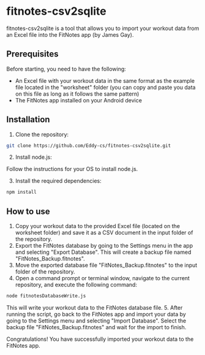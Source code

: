 # fitnotes-csv2sqlite

fitnotes-csv2sqlite is a tool that allows you to import your workout data from an Excel file into the FitNotes app (by James Gay).

## Prerequisites

Before starting, you need to have the following:

- An Excel file with your workout data in the same format as the example file located in the "worksheet" folder (you can copy and paste you data on this file as long as it follows the same pattern)
- The FitNotes app installed on your Android device

## Installation

1. Clone the repository:

```bash
git clone https://github.com/Eddy-cs/fitnotes-csv2sqlite.git
```

2. Install node.js:

Follow the instructions for your OS to install node.js.

3. Install the required dependencies:

```bash
npm install
```

## How to use

1. Copy your workout data to the provided Excel file (located on the worksheet folder) and save it as a CSV document in the input folder of the repository.
2. Export the FitNotes database by going to the Settings menu in the app and selecting "Export Database". This will create a backup file named "FitNotes_Backup.fitnotes".
3. Move the exported database file "FitNotes_Backup.fitnotes" to the input folder of the repository.
4. Open a command prompt or terminal window, navigate to the current repository, and execute the following command:

```bash
node fitnotesDatabaseWrite.js
```

This will write your workout data to the FitNotes database file. 5. After running the script, go back to the FitNotes app and import your data by going to the Settings menu and selecting "Import Database". Select the backup file "FitNotes_Backup.fitnotes" and wait for the import to finish.

Congratulations! You have successfully imported your workout data to the FitNotes app.
